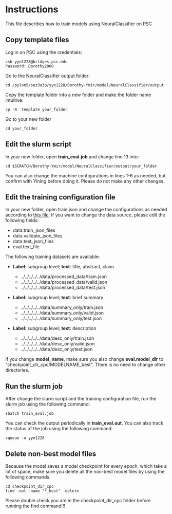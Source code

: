 # Instructions

This file describes how to train models using NeuralClassifier on PSC

## Copy template files

Log in on PSC using the credentials:
```
ssh yyn1228@bridges.psc.edu
Password: Dorothy2000
```

Go to the NeuralClassifier output folder:
```
cd /pylon5/sez3a3p/yyn1228/Dorothy-Ymir/model/NeuralClassifier/output
```

Copy the template folder into a new folder and make the folder name intuitive:
```
cp -R  template your_folder
```

Go to your new folder
```
cd your_folder
```


## Edit the slurm script

In your new folder, open **train_eval.job** and change line 13 into:
```
cd $SCRATCH/Dorothy-Ymir/model/NeuralClassifier/output/your_folder
```
You can also change the machine configurations in lines 1-6 as needed, but confirm with Yining before doing it. Please do not make any other changes.



## Edit the training configuration file

In your new folder, open train.json and change the configurations as needed according to [this file](https://github.com/yyn19951228/Dorothy-Ymir/blob/master/model/NeuralClassifier/NeuralNLP-NeuralClassifier-master/readme/Configuration.md). If you want to change the data source, please edit the following fields:
* data.train_json_files
* data.validate_json_files
* data.test_json_files
* eval.text_file

The following training datasets are available:
* **Label**: subgroup level; **text**: title, abstract, claim
    * ../../../../../data/processed_data/train.json
    * ../../../../../data/processed_data/valid.json
    * ../../../../../data/processed_data/test.json

*  **Label**: subgroup level; **text**: brief summary
    * ../../../../../data/summary_only/train.json
    * ../../../../../data/summary_only/valid.json
    * ../../../../../data/summary_only/test.json

*  **Label**: subgroup level; **text**: description
    * ../../../../../data/desc_only/train.json
    * ../../../../../data/desc_only/valid.json
    * ../../../../../data/desc_only/test.json

If you change **model_name**, make sure you also change **eval.model_dir** to "checkpoint_dir_cpc/MODELNAME_best". There is no need to change other directories.


## Run the slurm job

After change the slurm script and the training configuration file, run the slurm job using the following command:
```
sbatch train_eval.job
```

You can check the output periodically in **train_eval.out**. You can also track the status of the job using the following command:
```
squeue -u yyn1228
```

## Delete non-best model files

Because the model saves a model checkpoint for every epoch, which take a lot of space, make sure you delete all the non-best model files by using the following commands.

```
cd checkpoint_dir_cpc
find -not -name "*_best" -delete
```

Please double check you are in the checkpoint_dir_cpc folder before running the find command!!!

